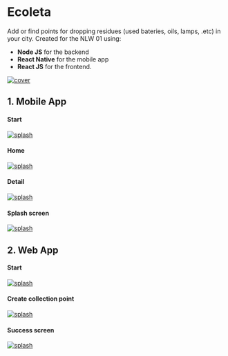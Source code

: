# Ecoleta

Add or find points for dropping residues (used bateries, oils, lamps, .etc) in your city.
Created for the NLW 01 using:
- **Node JS** for the backend
- **React Native** for the mobile app 
- **React JS** for the frontend.

[![cover](http://i.imgur.com/XRuHgoM.png)]()


## 1. Mobile App

#### Start
[![splash](http://i.imgur.com/eXesEIK.png)]()

#### Home
[![splash](http://i.imgur.com/3ITe2Gy.png)]()

#### Detail
[![splash](http://i.imgur.com/FXBK596.png)]()

#### Splash screen
[![splash](http://i.imgur.com/62wszja.png)]()


## 2. Web App

#### Start
[![splash](http://i.imgur.com/JtqXNp8.png)]()

#### Create collection point
[![splash](http://i.imgur.com/rCW0wDV.png)]()

#### Success screen
[![splash](http://i.imgur.com/2iIlmY7.png)]()
